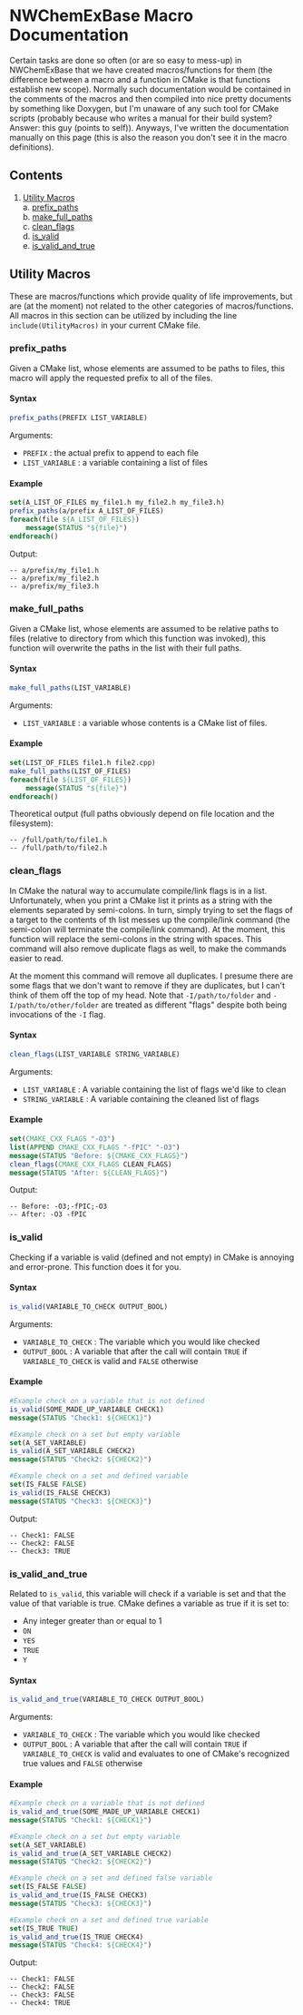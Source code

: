 NWChemExBase Macro Documentation
================================

Certain tasks are done so often (or are so easy to mess-up) in NWChemExBase that
we have created macros/functions for them (the difference between a macro and a
function in CMake is that functions establish new scope).  Normally such 
documentation would be contained in the comments of the macros and then 
compiled into nice pretty documents by something like Doxygen, but I'm unaware 
of any such tool for CMake scripts (probably because who writes a manual for 
their build system? Answer: this guy (points to self)).  Anyways, I've written
the documentation manually on this page (this is also the reason you don't 
see it in the macro definitions).

Contents
--------

1. [Utility Macros](#utility-macros)  
   a. [prefix_paths](#prefix_paths)    
   b. [make_full_paths](#make_full_paths)  
   c. [clean_flags](#clean_flags)  
   d. [is_valid](#is_valid)  
   e. [is_valid_and_true](#is_valid_and_true)  


Utility Macros
--------------

These are macros/functions which provide quality of life improvements, but are
(at the moment) not related to the other categories of macros/functions.  All
macros in this section can be utilized by including the line 
`include(UtilityMacros)` in your current CMake file.

### prefix_paths

Given a CMake list, whose elements are assumed to be paths to files, this macro
will apply the requested prefix to all of the files.

#### Syntax
 
```cmake
prefix_paths(PREFIX LIST_VARIABLE)
```

Arguments:
- `PREFIX`        : the actual prefix to append to each file
- `LIST_VARIABLE` : a variable containing a list of files

#### Example

```cmake
set(A_LIST_OF_FILES my_file1.h my_file2.h my_file3.h)
prefix_paths(a/prefix A_LIST_OF_FILES)
foreach(file ${A_LIST_OF_FILES})
    message(STATUS "${file}")
endforeach()
```  

Output:

```
-- a/prefix/my_file1.h
-- a/prefix/my_file2.h
-- a/prefix/my_file3.h
```
 
### make_full_paths
 
Given a CMake list, whose elements are assumed to be relative paths to files
(relative to directory from which this function was invoked), this function 
will overwrite the paths in the list with their full paths.
 
#### Syntax

```cmake
make_full_paths(LIST_VARIABLE)
```
 
Arguments:
 
- `LIST_VARIABLE` : a variable whose contents is a CMake list of files.

#### Example

```cmake
set(LIST_OF_FILES file1.h file2.cpp)
make_full_paths(LIST_OF_FILES)
foreach(file ${LIST_OF_FILES})
    message(STATUS "${file}")
endforeach()
```

Theoretical output (full paths obviously depend on file location and the 
filesystem):

```
-- /full/path/to/file1.h
-- /full/path/to/file2.h
```

### clean_flags

In CMake the natural way to accumulate compile/link flags is in a list.  
Unfortunately, when you print a CMake list it prints as a string with the 
elements separated by semi-colons.  In turn, simply trying to set the flags of a
target to the contents of th list messes up the compile/link command (the 
semi-colon will terminate the compile/link command).  At the moment, this 
function will replace the semi-colons in the string with spaces.  This 
command will also remove duplicate flags as well, to make the commands 
easier to read.

At the moment this command will remove all duplicates.  I presume there
are some flags that we don't want to remove if they are duplicates, but I can't
think of them off the top of my head.  Note that `-I/path/to/folder` and 
`-I/path/to/other/folder` are treated as different "flags" despite both being
 invocations of the `-I` flag. 

#### Syntax

```cmake
clean_flags(LIST_VARIABLE STRING_VARIABLE)
``` 

Arguments:
- `LIST_VARIABLE` : A variable containing the list of flags we'd like to clean
- `STRING_VARIABLE` : A variable containing the cleaned list of flags

#### Example

```cmake
set(CMAKE_CXX_FLAGS "-O3")
list(APPEND CMAKE_CXX_FLAGS "-fPIC" "-O3")
message(STATUS "Before: ${CMAKE_CXX_FLAGS}")
clean_flags(CMAKE_CXX_FLAGS CLEAN_FLAGS)
message(STATUS "After: ${CLEAN_FLAGS}")
``` 

Output:

```
-- Before: -O3;-fPIC;-O3
-- After: -O3 -fPIC
```

### is_valid 

Checking if a variable is valid (defined and not empty) in CMake is annoying 
and error-prone.  This function does it for you.

#### Syntax
 
```cmake
is_valid(VARIABLE_TO_CHECK OUTPUT_BOOL)
```

Arguments:
- `VARIABLE_TO_CHECK` : The variable which you would like checked
- `OUTPUT_BOOL` : A variable that after the call will contain `TRUE` if 
                  `VARIABLE_TO_CHECK` is valid and `FALSE` otherwise
                  
#### Example

```cmake
#Example check on a variable that is not defined
is_valid(SOME_MADE_UP_VARIABLE CHECK1)
message(STATUS "Check1: ${CHECK1}")

#Example check on a set but empty variable
set(A_SET_VARIABLE)
is_valid(A_SET_VARIABLE CHECK2)
message(STATUS "Check2: ${CHECK2}")

#Example check on a set and defined variable
set(IS_FALSE FALSE)
is_valid(IS_FALSE CHECK3)
message(STATUS "Check3: ${CHECK3}")
```

Output:

```
-- Check1: FALSE
-- Check2: FALSE
-- Check3: TRUE
```

### is_valid_and_true 

Related to `is_valid`, this variable will check if a variable is set and that
the value of that variable is true.  CMake defines a variable as true if it is
set to: 
- Any integer greater than or equal to 1
- `ON`
- `YES`
- `TRUE`
- `Y`

#### Syntax
 
```cmake
is_valid_and_true(VARIABLE_TO_CHECK OUTPUT_BOOL)
```

Arguments:
- `VARIABLE_TO_CHECK` : The variable which you would like checked
- `OUTPUT_BOOL` : A variable that after the call will contain `TRUE` if 
                  `VARIABLE_TO_CHECK` is valid and evaluates to one of 
                  CMake's recognized true values and `FALSE` otherwise
                  
#### Example

```cmake
#Example check on a variable that is not defined
is_valid_and_true(SOME_MADE_UP_VARIABLE CHECK1)
message(STATUS "Check1: ${CHECK1}")

#Example check on a set but empty variable
set(A_SET_VARIABLE)
is_valid_and_true(A_SET_VARIABLE CHECK2)
message(STATUS "Check2: ${CHECK2}")

#Example check on a set and defined false variable
set(IS_FALSE FALSE)
is_valid_and_true(IS_FALSE CHECK3)
message(STATUS "Check3: ${CHECK3}")

#Example check on a set and defined true variable
set(IS_TRUE TRUE)
is_valid_and_true(IS_TRUE CHECK4)
message(STATUS "Check4: ${CHECK4}")
```

Output:

```
-- Check1: FALSE
-- Check2: FALSE
-- Check3: FALSE
-- Check4: TRUE
```

